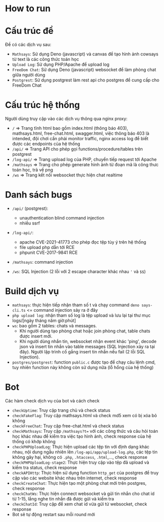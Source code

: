 # How to run

# Cấu trúc đề
Đề có các dịch vụ sau:
- `Mathsays`: Sử dụng Deno (javascript) và canvas để tạo hình ảnh cowsays từ text là các công thức toán học
- `Upload Log`: Sử dụng PHP/Apache để upload log
- `FreeDom Chat`: Sử dụng Deno (javascript) websocket để làm phòng chat giữa người dùng
- `Postgrest`: Sử dụng postgrest làm rest api cho postgres để cung cấp cho FreeDom Chat

# Cấu trúc hệ thống
Người dùng truy cập vào các dịch vụ thông qua nginx proxy:
- `/` => Trang tĩnh html bao gồm index.html (thông báo 403), mathsays.html, free-chat.html, swagger.html, việc thông báo 403 là intended, đội chơi cần phải monitor traffic, nginx access log để biết được các endpoints của hệ thống
- `/api/` => Trang API cho phép gọi functions/procedure/tables trên postgrest
- `/log-api/` => Trang upload log của PHP, chuyển tiếp request tới Apache
- `/mathsays` => Trang cho phép generate hình ảnh từ đoạn mã là công thưc toán học, trả về png
- `/ws` => Trang kết nối websocket thực hiện chat realtime

# Danh sách bugs
- `/api/` (postgrest):
  + unauthentication blind command injection
  + nhiều ssrf

- `/log-api/`:
  + apache CVE-2021-41773 cho phép đọc tệp tùy ý trên hệ thống
  + file upload php dẫn tới RCE
  + phpunit CVE-2017-9841 RCE

- `/mathsays`: command injection
- `/ws`: SQL Injection (2 lỗi với 2 escape character khác nhau `'` và `$$`)

# Build dịch vụ
- `mathsays`: thực hiện tiếp nhận tham số t và chạy command `deno says-cli.ts` <= command injection sảy ra ở đây
- `php upload log`: nhận tham số log là tệp upload và lưu lại tại thư mục logs/[ngày tháng năm giờ:phút]
- `ws`: bao gồm 2 tables: chats và messages.
    + Khi người dùng tạo phòng chat hoặc join phòng chat, table chats được insert mới.
    + Khi người dùng nhắn tin, websocket nhận event khác 'ping', decode json và insert tin nhắn vào table messages (SQL Injection xảy ra tại đây). Người lập trình cố gắng insert tin nhắn nếu fail (2 lỗi SQL Injection).
- `postgres/postgrest`: function `public.c` được tạo để chạy câu lệnh cmd, tuy nhiên function này không còn sử dụng nữa (lỗ hổng của hệ thống)

# Bot
Các hàm check dịch vụ của bot và cách check
- `checkUptime`: Truy cập trang chủ và check status
- `checkFakeFlag`: Truy cập mathsays.html và check md5 xem có bị xóa bỏ không
- `checkFreeChat`: Truy cập free-chat.html và check status
- `checkMathsays`: Truy cập `/mathsays?t=` với các công thức và câu hỏi toán học khác nhau để kiểm tra việc tạo hình ảnh, check response của hệ thống có khớp không
- `checkPHPUploadLog`: Thực hiện upload các tệp tin với định dạng khác nhau, nội dung ngẫu nhiên lên `/log-api/app/upload-log.php`, các tệp tin không gây hại, không có `.php`, `.htaccess`, `.html`,..., check response
- `checkPHPUploadLog-stage2`: Thực hiện truy cập vào tệp đã upload và kiểm tra status, check response
- `checkAPIHttp`: Thực hiện sử dụng function `http_get` của postgres để truy cập vào các website khác nhau trên internet, check response
- `checkCreateChat`: Thực hiện tạo một phòng chat mới trên postgres, check response
- `checkChatWs`: Thực hiện connect websocket và gửi tin nhắn cho chat id từ 1-15, lắng nghe tin nhắn đã được gửi và kiểm tra
- `checkChatId`: Truy cập để xem chat id vừa gửi từ websocket, check response
- Bot sẽ tự động restart sau mỗi round mới
